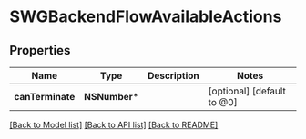 # SWGBackendFlowAvailableActions

## Properties
Name | Type | Description | Notes
------------ | ------------- | ------------- | -------------
**canTerminate** | **NSNumber*** |  | [optional] [default to @0]

[[Back to Model list]](../README.md#documentation-for-models) [[Back to API list]](../README.md#documentation-for-api-endpoints) [[Back to README]](../README.md)


